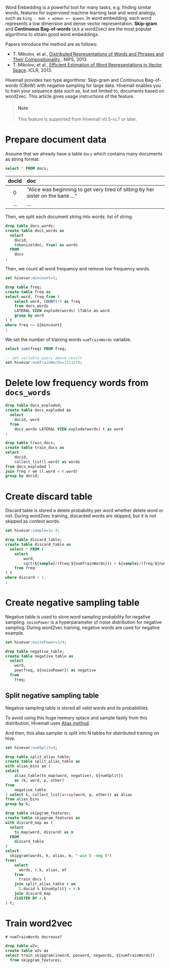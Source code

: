 <!--
  Licensed to the Apache Software Foundation (ASF) under one
  or more contributor license agreements.  See the NOTICE file
  distributed with this work for additional information
  regarding copyright ownership.  The ASF licenses this file
  to you under the Apache License, Version 2.0 (the
  "License"); you may not use this file except in compliance
  with the License.  You may obtain a copy of the License at

    http://www.apache.org/licenses/LICENSE-2.0

  Unless required by applicable law or agreed to in writing,
  software distributed under the License is distributed on an
  "AS IS" BASIS, WITHOUT WARRANTIES OR CONDITIONS OF ANY
  KIND, either express or implied.  See the License for the
  specific language governing permissions and limitations
  under the License.
-->
Word Embedding is a powerful tool for many tasks,
e.g. finding similar words,
features for supervised machine learning task and word analogy,
such as `king - man + woman =~ queen`.
In word embedding,
each word represents a low dimension and dense vector representation.
**Skip-gram** and **Continuous Bag-of-words** (a.k.a word2vec) are the most popular algorithms to obtain good word embeddings.

Papers introduce the method are as follows:

- T. Mikolov, et al., [Distributed Representations of Words and Phrases and Their Compositionality
](http://papers.nips.cc/paper/5021-distributed-representations-of-words-and-phrases-and-their-compositionality.pdf). NIPS, 2013.
- T. Mikolov, et al., [Efficient Estimation of Word Representations in Vector Space](https://arxiv.org/abs/1301.3781). ICLR, 2013.

Hivemall provides two type algorithms: Skip-gram and Continuous Bag-of-words (CBoW) with negative sampling for large data.
Hivemall enables you to train your sequence data such as,
but not limited to, documents based on word2vec.
This article gives usage instructions of the feature.

<!-- toc -->

> #### Note
> This feature is supported from Hivemall v0.5-rc.? or later.

# Prepare document data

Assume that we already have a table `docs` which contains many documents as string format:

```sql
select * FROM docs;
```

| docId | doc |
|:----: |:----|
|  0    | "Alice was beginning to get very tired of sitting by her sister on the bank ..." |
| ...   | ... |

Then, we split each document string into words: list of string.

```sql
drop table docs_words;
create table docs_words as
  select
    docid,
    tokenize(doc, true) as words
  FROM
    docs
;
```

Then, we count all word frequency and remove low frequency words.

```sql
set hivevar:mincount=5;

drop table freq;
create table freq as
select word, freq from (
    select word, COUNT(*) as freq
    from docs_words
    LATERAL VIEW explode(words) lTable as word
    group by word
) t
where freq >= ${mincount}
;
```

We set the number of training words `numTrainWords` variable.

```sql
select sum(freq) FROM freq;

-- set variable query above result
set hivevar:numTrainWords=1313270;
```

# Delete low frequency words from `docs_words`

```sql
drop table docs_exploded;
create table docs_exploded as
  select
    docid, word
  from
    docs_words LATERAL VIEW explode(words) t as word
;

drop table train_docs;
create table train_docs as
select
    docid,
    collect_list(l.word) as words
from docs_exploded l
join freq r on (l.word = r.word)
group by docid;
```

# Create discard table

Discard table is stored a delete probability per word whether delete word or not.
During word2vec training,
discarded words are skipped,
but it is not skipped as context words.

```sql
set hivevar:sample=1e-4;

drop table discard_table;
create table discard_table as
  select * FROM (
    select
        word,
        sqrt(${sample}/(freq/${numTrainWords})) + ${sample}/(freq/${numTrainWords}) as discard
    from freq
) t
where discard < 1.
;
```

# Create negative sampling table

Negative table is used to store word sampling probability for negative sampling.
`noisePower` is a hyperparameter of noise distribution for negative sampling.
During word2vec training, negative words are used for negative example.

```sql
set hivevar:noisePower=3/4;

drop table negative_table;
create table negative_table as
  select
    word,
    pow(freq, ${noisePower}) as negative
  from
    freq;
```

## Split negative sampling table

Negative sampling table is stored all valid words and its probabilities.

To avoid using this huge memory splace and sample fastly from this distribution,
Hivemall uses [Alias method](https://en.wikipedia.org/wiki/Alias_method).

And then, this alias sampler is split into N tables for distributed training on hive.

```sql
set hivevar:numSplit=4;

drop table split_alias_table;
create table split_alias_table as
with alias_bins as (
select
    alias_table(to_map(word, negative), ${numSplit})
    as (k, word, p, other)
from
    negative_table
) select k, collect_list(array(word, p, other)) as alias
from alias_bins
group by k;
```


```sql
drop table skipgram_features;
create table skipgram_features as 
with discard_map as (
  select
    to_map(word, discard) as m
  FROM
    discard_table
)
select 
  skipgram(words, k, alias, m, "-win 5 -neg 5")
from(
    select
      words, r.k, alias, mf
    from 
      train_docs l      
    join split_alias_table r on
      l.docid % ${numSplit} = r.k
    join discard_map
    CLUSTER BY r.k
) t;
```

# Train word2vec

```sql
# numTrainWords decrease?

drop table w2v;
create table w2v as 
select train_skipgram(inword, posword, negwords, ${numTrainWords})
  from skipgram_features;
```

